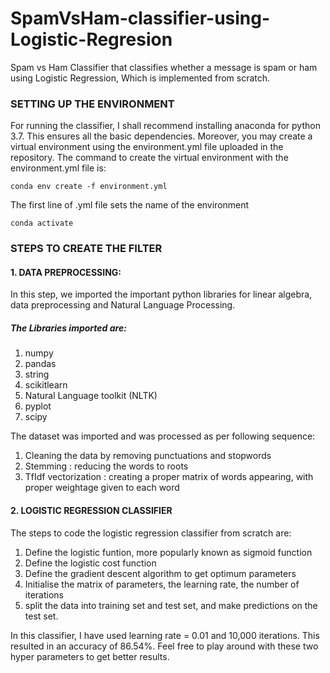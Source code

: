 # SpamVsHam-classifier-using-Logistic-Regresion
Spam vs Ham Classifier that classifies whether a message is spam or ham using Logistic Regression, Which is implemented from scratch.

### SETTING UP THE ENVIRONMENT
For running the classifier, I shall recommend installing anaconda for python 3.7. This ensures all the basic dependencies. Moreover, you may create a virtual environment using the environment.yml file uploaded in the repository. The command to create the virtual environment with the environment.yml file is:
<pre><code>conda env create -f environment.yml</code></pre>
The first line of .yml file sets the name of the environment 
<pre><code>conda activate <environment_name> </code></pre>

### STEPS TO CREATE THE FILTER
#### 1. DATA PREPROCESSING:
In this step, we imported the important python libraries for linear algebra, data preprocessing and Natural Language Processing.
##### The Libraries imported are:
1. numpy
2. pandas
3. string
4. scikitlearn
5. Natural Language toolkit (NLTK)
6. pyplot
7. scipy

The dataset was imported and was processed as per following sequence:
1. Cleaning the data by removing punctuations and stopwords
2. Stemming : reducing the words to roots
3. TfIdf vectorization : creating a proper matrix of words appearing, with proper weightage given to each word

#### 2. LOGISTIC REGRESSION CLASSIFIER
The steps to code the logistic regression classifier from scratch are:
1. Define the logistic funtion, more popularly known as sigmoid function
2. Define the logistic cost function 
3. Define the gradient descent algorithm to get optimum parameters
4. Initialise the matrix of parameters, the learning rate, the number of iterations
5. split the data into training set and test set, and make predictions on the test set.

In this classifier, I have used learning rate = 0.01 and 10,000 iterations. This resulted in an accuracy of 86.54%. Feel free to play around with these two hyper parameters to get better results. 
